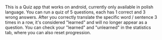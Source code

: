 This is a Quiz app that works on android, currently only available in polish language.
You can run a quiz of 5 questions, each has 1 correct and 3 wrong answers.
After you correctly translate the specific word / sentence 3 times in a row, it's considered "learned" and will no longer appear as a question.
You can check your "learned" and "unlearned" in the statistics tab, where you can also reset progression.
